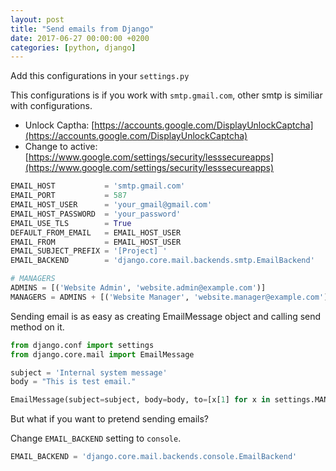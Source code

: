 ```yaml
---
layout: post
title: "Send emails from Django"
date: 2017-06-27 00:00:00 +0200
categories: [python, django]
---
```


Add this configurations in your `settings.py`

This configurations is if you work with `smtp.gmail.com`, other smtp is similiar with configurations.

* Unlock Captha: [https://accounts.google.com/DisplayUnlockCaptcha](https://accounts.google.com/DisplayUnlockCaptcha)
* Change to active: [https://www.google.com/settings/security/lesssecureapps](https://www.google.com/settings/security/lesssecureapps)

```python
EMAIL_HOST           = 'smtp.gmail.com'
EMAIL_PORT           = 587
EMAIL_HOST_USER      = 'your_gmail@gmail.com'
EMAIL_HOST_PASSWORD  = 'your_password'
EMAIL_USE_TLS        = True
DEFAULT_FROM_EMAIL   = EMAIL_HOST_USER
EMAIL_FROM           = EMAIL_HOST_USER
EMAIL_SUBJECT_PREFIX = '[Project] '
EMAIL_BACKEND        = 'django.core.mail.backends.smtp.EmailBackend'

# MANAGERS
ADMINS = [('Website Admin', 'website.admin@example.com')]
MANAGERS = ADMINS + [('Website Manager', 'website.manager@example.com')]
```

Sending email is as easy as creating EmailMessage object and calling send method on it.

```python
from django.conf import settings
from django.core.mail import EmailMessage

subject = 'Internal system message'
body = "This is test email."

EmailMessage(subject=subject, body=body, to=[x[1] for x in settings.MANAGERS]).send()
```

But what if you want to pretend sending emails?

Change `EMAIL_BACKEND` setting to `console`.

```python
EMAIL_BACKEND = 'django.core.mail.backends.console.EmailBackend'
```
